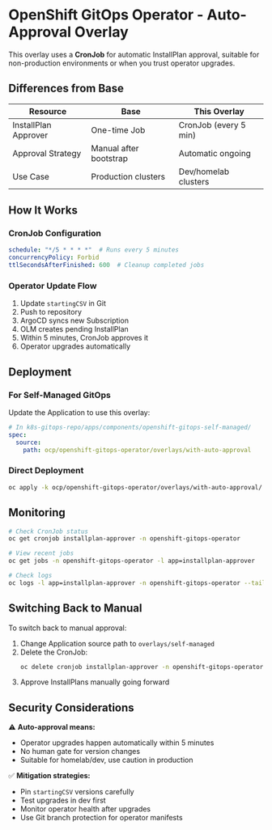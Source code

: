 # OpenShift GitOps Operator - Auto-Approval Overlay

This overlay uses a **CronJob** for automatic InstallPlan approval, suitable for non-production environments or when you trust operator upgrades.

## Differences from Base

| Resource | Base | This Overlay |
|----------|------|--------------|
| InstallPlan Approver | One-time Job | CronJob (every 5 min) |
| Approval Strategy | Manual after bootstrap | Automatic ongoing |
| Use Case | Production clusters | Dev/homelab clusters |

## How It Works

### CronJob Configuration
```yaml
schedule: "*/5 * * * *"  # Runs every 5 minutes
concurrencyPolicy: Forbid
ttlSecondsAfterFinished: 600  # Cleanup completed jobs
```

### Operator Update Flow
1. Update `startingCSV` in Git
2. Push to repository
3. ArgoCD syncs new Subscription
4. OLM creates pending InstallPlan
5. Within 5 minutes, CronJob approves it
6. Operator upgrades automatically

## Deployment

### For Self-Managed GitOps

Update the Application to use this overlay:

```yaml
# In k8s-gitops-repo/apps/components/openshift-gitops-self-managed/
spec:
  source:
    path: ocp/openshift-gitops-operator/overlays/with-auto-approval
```

### Direct Deployment

```bash
oc apply -k ocp/openshift-gitops-operator/overlays/with-auto-approval/
```

## Monitoring

```bash
# Check CronJob status
oc get cronjob installplan-approver -n openshift-gitops-operator

# View recent jobs
oc get jobs -n openshift-gitops-operator -l app=installplan-approver

# Check logs
oc logs -l app=installplan-approver -n openshift-gitops-operator --tail=50
```

## Switching Back to Manual

To switch back to manual approval:

1. Change Application source path to `overlays/self-managed`
2. Delete the CronJob:
   ```bash
   oc delete cronjob installplan-approver -n openshift-gitops-operator
   ```
3. Approve InstallPlans manually going forward

## Security Considerations

⚠️ **Auto-approval means:**
- Operator upgrades happen automatically within 5 minutes
- No human gate for version changes
- Suitable for homelab/dev, use caution in production

✅ **Mitigation strategies:**
- Pin `startingCSV` versions carefully
- Test upgrades in dev first
- Monitor operator health after upgrades
- Use Git branch protection for operator manifests

